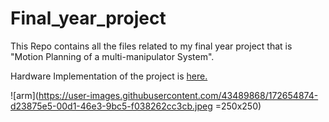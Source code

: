 # Final_year_project
This Repo contains all the files related to my final year project that is "Motion Planning of a multi-manipulator System".

Hardware Implementation of the project is [here.](https://youtu.be/mQ1uSM5DIxM)





![arm](https://user-images.githubusercontent.com/43489868/172654874-d23875e5-00d1-46e3-9bc5-f038262cc3cb.jpeg =250x250)
